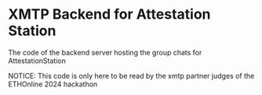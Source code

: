 # XMTP Backend for Attestation Station 

The code of the backend server hosting the group chats for AttestationStation

NOTICE: This code is only here to be read by the xmtp partner judges of the ETHOnline 2024 hackathon 

